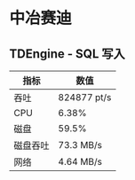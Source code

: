 # 中冶赛迪
## TDEngine - SQL 写入
| 指标 | 数值 | 
| - | - |
| 吞吐 | 824877 pt/s|
| CPU | 6.38%|
| 磁盘 | 59.5%|
| 磁盘吞吐 | 73.3 MB/s|
| 网络| 4.64 MB/s|

# 
